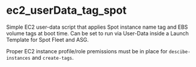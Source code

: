 # ec2_userData_tag_spot

Simple EC2 user-data script that applies Spot instance name tag and EBS volume tags at boot time. Can be set to run via User-Data inside a Launch Template for Spot Fleet and ASG. 

Proper EC2 instance profile/role premissions must be in place for `descibe-instances` and `create-tags`.
